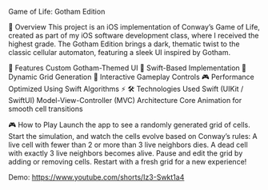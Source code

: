 Game of Life: Gotham Edition

📜 Overview
This project is an iOS implementation of Conway’s Game of Life, created as part of my iOS software development class, where I received the highest grade. The Gotham Edition brings a dark, thematic twist to the classic cellular automaton, featuring a sleek UI inspired by Gotham.

🚀 Features
Custom Gotham-Themed UI 🦇
Swift-Based Implementation 📱
Dynamic Grid Generation 🔲
Interactive Gameplay Controls 🎮
Performance Optimized Using Swift Algorithms ⚡
🛠️ Technologies Used
Swift (UIKit / SwiftUI)
Model-View-Controller (MVC) Architecture
Core Animation for smooth cell transitions


🎮 How to Play
Launch the app to see a randomly generated grid of cells.
Start the simulation, and watch the cells evolve based on Conway’s rules:
A live cell with fewer than 2 or more than 3 live neighbors dies.
A dead cell with exactly 3 live neighbors becomes alive.
Pause and edit the grid by adding or removing cells.
Restart with a fresh grid for a new experience!

Demo:
https://www.youtube.com/shorts/Iz3-Swkt1a4
